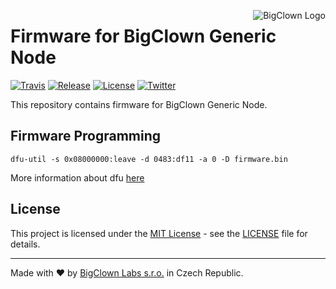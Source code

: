 <a href="https://www.bigclown.com"><img src="https://s3.eu-central-1.amazonaws.com/bigclown/gh-readme-logo.png" alt="BigClown Logo" align="right"></a>

# Firmware for BigClown Generic Node

[![Travis](https://img.shields.io/travis/bigclownlabs/bcp-generic-node/master.svg)](https://travis-ci.org/bigclownlabs/bcp-generic-node)
[![Release](https://img.shields.io/github/release/bigclownlabs/bcp-generic-node.svg)](https://github.com/bigclownlabs/bcp-generic-node/releases)
[![License](https://img.shields.io/github/license/bigclownlabs/bcp-generic-node.svg)](https://github.com/bigclownlabs/bcp-generic-node/blob/master/LICENSE)
[![Twitter](https://img.shields.io/twitter/follow/BigClownLabs.svg?style=social&label=Follow)](https://twitter.com/BigClownLabs)

This repository contains firmware for BigClown Generic Node.

## Firmware Programming
```
dfu-util -s 0x08000000:leave -d 0483:df11 -a 0 -D firmware.bin
```
More information about dfu [here](https://doc.bigclown.com/core-module-flashing.html)

## License

This project is licensed under the [MIT License](https://opensource.org/licenses/MIT/) - see the [LICENSE](LICENSE) file for details.

---

Made with ❤ by [BigClown Labs s.r.o.](https://www.bigclown.com) in Czech Republic.
